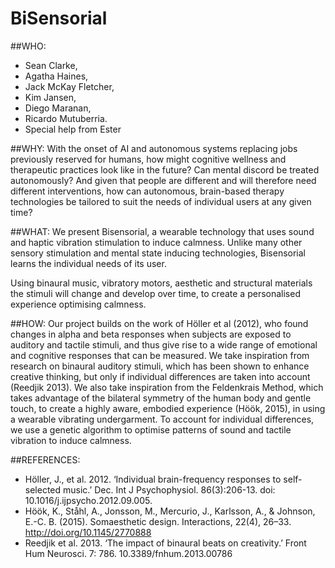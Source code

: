 # BiSensorial
 
##WHO:

- Sean Clarke, 
- Agatha Haines, 
- Jack McKay Fletcher, 
- Kim Jansen, 
- Diego Maranan, 
- Ricardo Mutuberria. 
- Special help from Ester
 
##WHY:
With the onset of AI and autonomous systems replacing jobs previously reserved for humans, how might cognitive wellness and therapeutic practices look like in the future? Can mental discord be treated autonomously? And given that people are different and will therefore need different interventions, how can autonomous, brain-based therapy technologies be tailored to suit the needs of individual users at any given time? 
 
##WHAT:
We present Bisensorial, a wearable technology that uses sound and haptic vibration stimulation to induce calmness. Unlike many other sensory stimulation and mental state inducing technologies, Bisensorial learns the individual needs of its user.  
 
Using binaural music, vibratory motors, aesthetic and structural materials the stimuli will change and develop over time, to create a personalised experience optimising calmness.
 
##HOW:
Our project builds on the work of Höller et al (2012), who found changes in alpha and beta responses when subjects are exposed to auditory and tactile stimuli, and thus give rise to a wide range of emotional and cognitive responses that can be measured. We take inspiration from research on binaural auditory stimuli, which has been shown to enhance creative thinking, but only if individual differences are taken into account (Reedjik 2013). We also take inspiration from the Feldenkrais Method, which takes advantage of the bilateral symmetry of the human body and gentle touch, to create a highly aware, embodied experience (Höök, 2015), in using a wearable vibrating undergarment. To account for individual differences, we use a genetic algorithm to optimise patterns of sound and tactile vibration to induce calmness.
 
 
##REFERENCES:

- Höller, J., et al. 2012. ‘Individual brain-frequency responses to self-selected music.’ Dec. Int J Psychophysiol. 86(3):206-13. doi: 10.1016/j.ijpsycho.2012.09.005.
- Höök, K., Ståhl, A., Jonsson, M., Mercurio, J., Karlsson, A., & Johnson, E.-C. B. (2015). Somaesthetic design. Interactions, 22(4), 26–33. http://doi.org/10.1145/2770888
- Reedjik et al. 2013. ‘The impact of binaural beats on creativity.’ Front Hum Neurosci. 7: 786. 10.3389/fnhum.2013.00786
